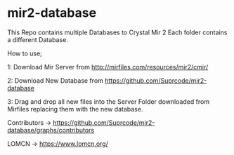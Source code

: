 # mir2-database

This Repo contains multiple Databases to Crystal Mir 2 
Each folder contains a different Database.

How to use;

1: Download Mir Server from http://mirfiles.com/resources/mir2/cmir/

2: Download New Database from https://github.com/Suprcode/mir2-database

3: Drag and drop all new files into the Server Folder downloaded from Mirfiles replacing them with the new database.


Contributors -> https://github.com/Suprcode/mir2-database/graphs/contributors

LOMCN -> https://www.lomcn.org/
